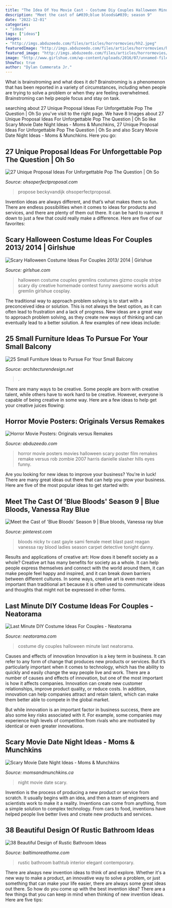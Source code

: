 ```yaml
---
title: "The Idea Of You Movie Cast - Costume Diy Couples Halloween Minute Last Neatorama"
description: "Meet the cast of &#039;blue bloods&#039; season 9"
date: "2022-12-01"
categories:
- "ideas"
tags: ["ideas"]
images:
- "http://imgs.abduzeedo.com/files/articles/horrormovies/hh2.jpeg"
featuredImage: "http://imgs.abduzeedo.com/files/articles/horrormovies/hh2.jpeg"
featured_image: "http://imgs.abduzeedo.com/files/articles/horrormovies/hh2.jpeg"
image: "http://www.girlshue.com/wp-content/uploads/2016/07/unnamed-file-2470.jpg"
ShowToc: true
author: "Dylan Cummerata Jr."
---
```



What is brainstroming and what does it do?
Brainstroming is a phenomenon that has been reported in a variety of circumstances, including when people are trying to solve a problem or when they are feeling overwhelmed. Brainstroming can help people focus and stay on task.

	

		
searching about 27 Unique Proposal Ideas For Unforgettable Pop The Question | Oh So you've visit to the right page. We have 8 Images about 27 Unique Proposal Ideas For Unforgettable Pop The Question | Oh So like Scary Movie Date Night Ideas - Moms &amp; Munchkins, 27 Unique Proposal Ideas For Unforgettable Pop The Question | Oh So and also Scary Movie Date Night Ideas - Moms &amp; Munchkins. Here you go:
		
    
## 27 Unique Proposal Ideas For Unforgettable Pop The Question | Oh So

<img loading=lazy src="https://ohsoperfectproposal.com/wp-content/uploads/2017/12/unique-proposal-ideas-man-propose-woman-nature-view-beautiful-beckyvandijk.jpg" onerror="this.onerror=null;this.src='https://tse3.mm.bing.net/th?id=OIP.ZW5S4kWzyR1H3zeyO4ljwwHaLG&amp;pid=15.1';" alt="27 Unique Proposal Ideas For Unforgettable Pop The Question | Oh So">

_Source: ohsoperfectproposal.com_

>propose beckyvandijk ohsoperfectproposal. 

	

Invention ideas are always different, and that’s what makes them so fun. There are endless possibilities when it comes to ideas for products and services, and there are plenty of them out there. It can be hard to narrow it down to just a few that could really make a difference. Here are five of our favorites: 

    
## Scary Halloween Costume Ideas For Couples 2013/ 2014 | Girlshue

<img loading=lazy src="http://www.girlshue.com/wp-content/uploads/2016/07/unnamed-file-2470.jpg" onerror="this.onerror=null;this.src='https://tse4.mm.bing.net/th?id=OIP.QHK16rOgm3sZoh2qHNSGwAAAAA&amp;pid=15.1';" alt="Scary Halloween Costume Ideas For Couples 2013/ 2014 | Girlshue">

_Source: girlshue.com_

>halloween costume couples gremlins costumes gizmo couple stripe scary diy creative homemade contest funny awesome works adult gremlin girlshue cosplay. 

	

The traditional way to approach problem solving is to start with a preconceived idea or solution. This is not always the best option, as it can often lead to frustration and a lack of progress. New ideas are a great way to approach problem solving, as they create new ways of thinking and can eventually lead to a better solution. A few examples of new ideas include:

    
## 25 Small Furniture Ideas To Pursue For Your Small Balcony

<img loading=lazy src="https://cdn.architecturendesign.net/wp-content/uploads/2016/05/AD-Small-Furniture-Ideas-to-Pursue-For-Your-Small-Balcony-01.jpg" onerror="this.onerror=null;this.src='https://tse4.mm.bing.net/th?id=OIP.OJ8U2r8CVhnHqIqnUiO4YQHaJ4&amp;pid=15.1';" alt="25 Small Furniture Ideas to Pursue For Your Small Balcony">

_Source: architecturendesign.net_

>. 

	

There are many ways to be creative. Some people are born with creative talent, while others have to work hard to be creative. However, everyone is capable of being creative in some way. Here are a few ideas to help get your creative juices flowing:

    
## Horror Movie Posters: Originals Versus Remakes

<img loading=lazy src="http://imgs.abduzeedo.com/files/articles/horrormovies/hh2.jpeg" onerror="this.onerror=null;this.src='https://tse2.mm.bing.net/th?id=OIP.8p_uA9tzDODM8AeqHsw4dAHaK8&amp;pid=15.1';" alt="Horror Movie Posters: Originals versus Remakes">

_Source: abduzeedo.com_

>horror movie posters movies halloween scary poster film remakes remake versus rob zombie 2007 harris danielle slasher hills eyes funny. 

	

Are you looking for new ideas to improve your business? You're in luck! There are many great ideas out there that can help you grow your business. Here are five of the most popular ideas to get started with:

    
## Meet The Cast Of &#039;Blue Bloods&#039; Season 9 | Blue Bloods, Vanessa Ray Blue

<img loading=lazy src="https://i.pinimg.com/736x/91/62/4a/91624a04a63009d41f4d0f05789e7476.jpg" onerror="this.onerror=null;this.src='https://tse1.mm.bing.net/th?id=OIP.jbReqk7YTKTA9r_NJEukOAHaLH&amp;pid=15.1';" alt="Meet the Cast of &#039;Blue Bloods&#039; Season 9 | Blue bloods, Vanessa ray blue">

_Source: pinterest.com_

>bloods nicky tv cast gayle sami female meet blast past reagan vanessa ray blood ladies season carpet detective tonight danny. 

	

Results and applications of creative art: How does it benefit society as a whole?
Creative art has many benefits for society as a whole. It can help people express themselves and connect with the world around them, it can make people feel happy and inspired, and it can break down barriers between different cultures. In some ways, creative art is even more important than traditional art because it is often used to communicate ideas and thoughts that might not be expressed in other forms.

    
## Last Minute DIY Costume Ideas For Couples - Neatorama

<img loading=lazy src="https://uploads.neatorama.com/images/posts/340/54/54340/1351643328-0.jpg" onerror="this.onerror=null;this.src='https://tse1.mm.bing.net/th?id=OIP.J1dENhvfTAPDe_6CZ4nHKQHaJ4&amp;pid=15.1';" alt="Last Minute DIY Costume Ideas For Couples - Neatorama">

_Source: neatorama.com_

>costume diy couples halloween minute last neatorama. 

	

Causes and effects of innovation
Innovation is a key term in business. It can refer to any form of change that produces new products or services. But it’s particularly important when it comes to technology, which has the ability to quickly and easily change the way people live and work.
There are a number of causes and effects of innovation, but one of the most important is how it affects companies. Innovation can create new customer relationships, improve product quality, or reduce costs. In addition, innovation can help companies attract and retain talent, which can make them better able to compete in the global market.

But while innovation is an important factor in business success, there are also some key risks associated with it. For example, some companies may experience high levels of competition from rivals who are motivated by identical or even greater innovations.

    
## Scary Movie Date Night Ideas - Moms &amp; Munchkins

<img loading=lazy src="https://www.momsandmunchkins.ca/wp-content/uploads/2015/03/scary-movie-date-night-printables-1.jpg" onerror="this.onerror=null;this.src='https://tse4.mm.bing.net/th?id=OIP.WSwlVzckJU_SNi3GYcgdmgHaKZ&amp;pid=15.1';" alt="Scary Movie Date Night Ideas - Moms &amp; Munchkins">

_Source: momsandmunchkins.ca_

>night movie date scary. 

	

Invention is the process of producing a new product or service from scratch. It usually begins with an idea, and then a team of engineers and scientists work to make it a reality. Inventions can come from anything, from a simple solution to complex technology. From cars to food, inventions have helped people live better lives and create new products and services.

    
## 38 Beautiful Design Of Rustic Bathroom Ideas

<img loading=lazy src="http://www.baltimoreathome.com/wp-content/uploads/2017/08/Rustic-Bathroom-Large-Black-Buffet-With-Showcase-And-Bathtub-Cast-Iron.jpg" onerror="this.onerror=null;this.src='https://tse4.mm.bing.net/th?id=OIP.pPzj0HyunZdpXUyKbmOc_wHaKK&amp;pid=15.1';" alt="38 Beautiful Design of Rustic Bathroom Ideas">

_Source: baltimoreathome.com_

>rustic bathroom bathtub interior elegant contemporary. 

	

There are always new invention ideas to think of and explore. Whether it's a new way to make a product, an innovative way to solve a problem, or just something that can make your life easier, there are always some great ideas out there. So how do you come up with the best invention idea? There are a few things that you can keep in mind when thinking of new invention ideas. Here are five tips: 

